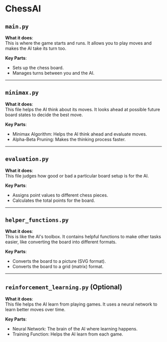 # ChessAI
## `main.py`

**What it does**:  
This is where the game starts and runs. It allows you to play moves and makes the AI take its turn too.

**Key Parts**:  
- Sets up the chess board.
- Manages turns between you and the AI.

---

## `minimax.py`

**What it does**:  
This file helps the AI think about its moves. It looks ahead at possible future board states to decide the best move.

**Key Parts**:  
- Minimax Algorithm: Helps the AI think ahead and evaluate moves.
- Alpha-Beta Pruning: Makes the thinking process faster.

---

## `evaluation.py`

**What it does**:  
This file judges how good or bad a particular board setup is for the AI.

**Key Parts**:  
- Assigns point values to different chess pieces.
- Calculates the total points for the board.

---

## `helper_functions.py`

**What it does**:  
This is like the AI's toolbox. It contains helpful functions to make other tasks easier, like converting the board into different formats.

**Key Parts**:  
- Converts the board to a picture (SVG format).
- Converts the board to a grid (matrix) format.

---

## `reinforcement_learning.py` (Optional)

**What it does**:  
This file helps the AI learn from playing games. It uses a neural network to learn better moves over time.

**Key Parts**:  
- Neural Network: The brain of the AI where learning happens.
- Training Function: Helps the AI learn from each game.
